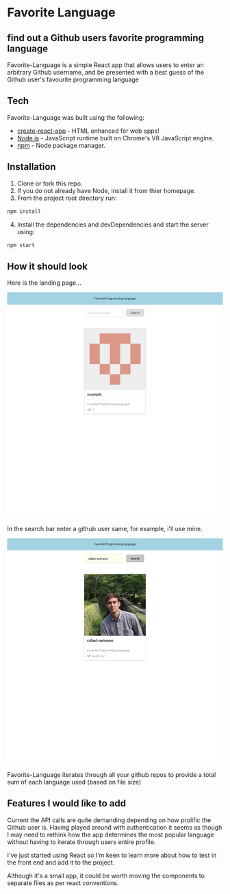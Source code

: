 # Favorite Language

## find out a Github users favorite programming language

Favorite-Language is a simple React app that allows users to enter an arbitrary Github username, and be presented with a best guess of the Github user's favourite programming language

## Tech

Favorite-Language was built using the following:

- [create-react-app] - HTML enhanced for web apps!
- [Node.js] - JavaScript runtime built on Chrome's V8 JavaScript engine.
- [npm] - Node package manager.

## Installation

1. Clone or fork this repo.
2. If you do not already have Node, install it from thier homepage.
3. From the project root directory run:

```sh
npm install
```

4. Install the dependencies and devDependencies and start the server using:

```sh
npm start
```

[npm]: https://www.npmjs.com/
[node.js]: https://nodejs.org/en/
[node.js]: http://nodejs.org
[create-react-app]: https://reactjs.org/docs/create-a-new-react-app.html

## How it should look

Here is the landing page...

![title](public/homepage.png)

In the search bar enter a github user same, for example, i'll use mine.

![title](public/search.png)

Favorite-Language iterates through all your github repos to provide a total sum of each language used (based on file size)

## Features I would like to add

Current the API calls are quite demanding depending on how prolific the Github user is. Having played around with authentication it seems as though I may need to rethink how the app determines the most popular language without having to iterate through users entire profile.

I've just started using React so I'm keen to learn more about how to test in the front end and add it to the project.

Although it's a small app, it could be worth moving the components to separate files as per react conventions.
